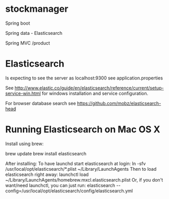 # stockmanager

Spring boot

Spring data - Elasticsearch

Spring MVC
 /product

# Elasticsearch

Is expecting to see the server as localhost:9300 see application.properties

See http://www.elastic.co/guide/en/elasticsearch/reference/current/setup-service-win.html for windows installation and
service configuration.

For browser database search see https://github.com/mobz/elasticsearch-head

# Running Elasticsearch on Mac OS X

Install using brew:

brew update
brew install elasticsearch

After installing: 
To have launchd start elasticsearch at login:
    ln -sfv /usr/local/opt/elasticsearch/*.plist ~/Library/LaunchAgents
Then to load elasticsearch right away:
    launchctl load ~/Library/LaunchAgents/homebrew.mxcl.elasticsearch.plist
Or, if you don't want/need launchctl, you can just run:
    elasticsearch --config=/usr/local/opt/elasticsearch/config/elasticsearch.yml
